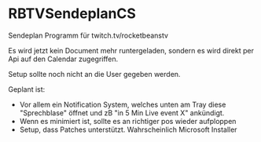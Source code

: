 # RBTVSendeplanCS
Sendeplan Programm für twitch.tv/rocketbeanstv

Es wird jetzt kein Document mehr runtergeladen, sondern es wird direkt per Api auf den Calendar zugegriffen.

Setup sollte noch nicht an die User gegeben werden.

Geplant ist:
- Vor allem ein Notification System, welches unten am Tray diese "Sprechblase" öffnet und zB "in 5 Min Live event X" ankündigt.
- Wenn es minimiert ist, sollte es an richtiger pos wieder aufploppen
- Setup, dass Patches unterstützt. Wahrscheinlich Microsoft Installer
